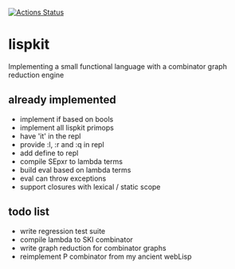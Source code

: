 [![Actions Status](https://github.com/thma/lispkit/workflows/Haskell%20CI/badge.svg)](https://github.com/thma/lispkit/actions)

# lispkit
Implementing a small functional language with a combinator graph reduction engine

## already implemented
- implement if based on bools 
- implement all lispkit primops
- have 'it' in the repl
- provide :l, :r and :q in repl
- add define to repl
- compile SEpxr to lambda terms
- build eval based on lambda terms
- eval can throw exceptions
- support closures with lexical / static scope

## todo list
- write regression test suite
- compile lambda to SKI combinator
- write graph reduction for combinator graphs
- reimplement P combinator from my ancient webLisp
